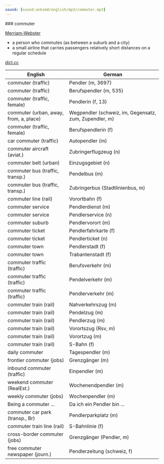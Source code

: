 ```yaml
---
sound: [sound:ankimd/english/mp3/commuter.mp3]
---
```


\### commuter

[Merriam-Webster](https://www.merriam-webster.com/dictionary/commuter)

- a person who commutes (as between a suburb and a city)
- a small airline that carries passengers relatively short distances on a regular schedule

[dict.cc](https://www.dict.cc/commuter)

| English        | German       |
| -------------- | ------------ |
| commuter (traffic) | Pendler (m, 3697) |
| commuter (traffic) | Berufspendler (m, 535) |
| commuter (traffic, female) | Pendlerin (f, 13) |
| commuter (urban, away, from, a, place) | Wegpendler (schweiz, im, Gegensatz, zum, Zupendler, m) |
| commuter (traffic, female) | Berufspendlerin (f) |
| car commuter (traffic) | Autopendler (m) |
| commuter aircraft (aviat.) | Zubringerflugzeug (n) |
| commuter belt (urban) | Einzugsgebiet (n) |
| commuter bus (traffic, transp.) | Pendelbus (m) |
| commuter bus (traffic, transp.) | Zubringerbus (Stadtlinienbus, m) |
| commuter line (rail) | Vorortbahn (f) |
| commuter service | Pendlerdienst (m) |
| commuter service | Pendlerservice (n) |
| commuter suburb | Pendlervorort (m) |
| commuter ticket | Pendlerfahrkarte (f) |
| commuter ticket | Pendlerticket (n) |
| commuter town | Pendlerstadt (f) |
| commuter town | Trabantenstadt (f) |
| commuter traffic (traffic) | Berufsverkehr (m) |
| commuter traffic (traffic) | Pendelverkehr (m) |
| commuter traffic (traffic) | Pendlerverkehr (m) |
| commuter train (rail) | Nahverkehrszug (m) |
| commuter train (rail) | Pendelzug (m) |
| commuter train (rail) | Pendlerzug (m) |
| commuter train (rail) | Vorortszug (Rsv, m) |
| commuter train (rail) | Vorortzug (m) |
| commuter train (rail) | S-Bahn (f) |
| daily commuter | Tagespendler (m) |
| frontier commuter (jobs) | Grenzgänger (m) |
| inbound commuter (traffic) | Einpendler (m) |
| weekend commuter (RealEst.) | Wochenendpendler (m) |
| weekly commuter (jobs) | Wochenpendler (m) |
| Being a commuter ... | Da ich ein Pendler bin ... |
| commuter car park (transp., Br) | Pendlerparkplatz (m) |
| commuter train line (rail) | S-Bahnlinie (f) |
| cross-border commuter (jobs) | Grenzgänger (Pendler, m) |
| free commuter newspaper (journ.) | Pendlerzeitung (schweiz, f) |
